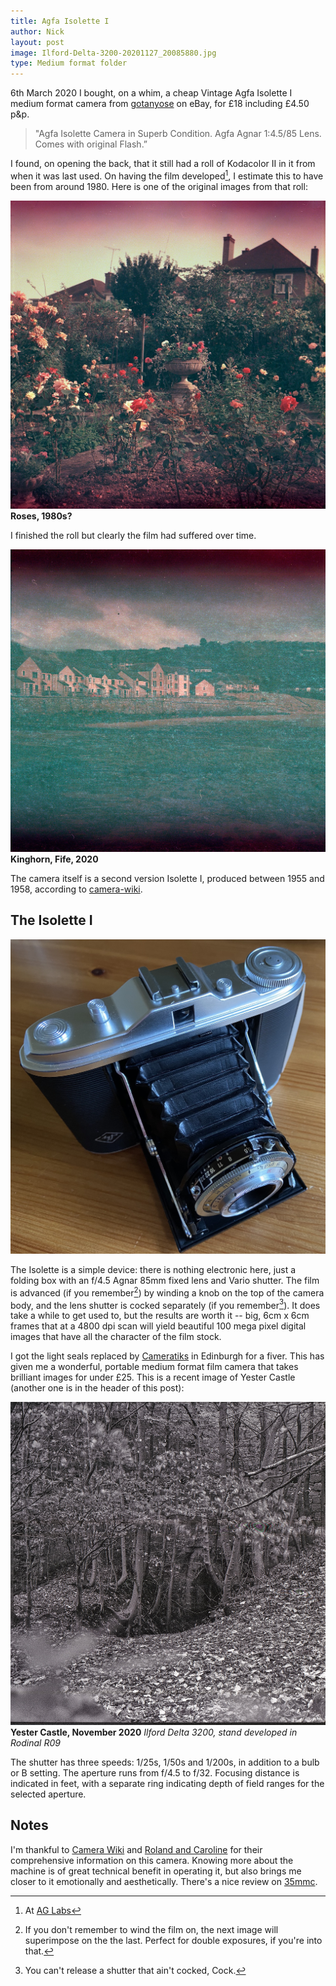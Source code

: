 ```yaml
---
title: Agfa Isolette I
author: Nick
layout: post
image: Ilford-Delta-3200-20201127_20085880.jpg
type: Medium format folder
---
```


6th March 2020 I bought, on a whim, a cheap Vintage Agfa Isolette I medium format camera from [gotanyose](https://www.ebay.com/usr/gotanyose) on eBay, for £18 including £4.50 p&p.

> "Agfa Isolette Camera in Superb Condition. Agfa Agnar 1:4.5/85 Lens. Comes with original Flash.” 

I found, on opening the back, that it still had a roll of Kodacolor II in it from when it was last used. On having the film developed[^ag], I estimate this to have been from around 1980. Here is one of the original images from that roll:

[^ag]: At [AG Labs](https://www.ag-photolab.co.uk/)

![](/img/20-3-20-KodacolorII-1.jpg)
**Roses, 1980s?**

I finished the roll but clearly the film had suffered over time.

![](/img/20-3-20-KodacolorII-10.jpg)
**Kinghorn, Fife, 2020**

The camera itself is a second version Isolette I, produced between 1955 and 1958, according to [camera-wiki](http://camera-wiki.org/wiki/Isolette#Isolette_I).

## The Isolette I
![](/img/Isolette.jpg)

The Isolette is a simple device: there is nothing electronic here, just a folding box with an f/4.5 Agnar 85mm fixed lens and Vario shutter. The film is advanced (if you remember[^arse1]) by winding a knob on the top of the camera body, and the lens shutter is cocked separately (if you remember[^arse2]). It does take a while to get used to, but the results are worth it -- big, 6cm x 6cm frames that at a 4800 dpi scan will yield beautiful 100 mega pixel digital images that have all the character of the film stock.

I got the light seals replaced by [Cameratiks](https://www.cameratiks.co.uk/) in Edinburgh for a fiver. This has given me a wonderful, portable medium format film camera that takes brilliant images for under £25. This is a recent image of Yester Castle (another one is in the header of this post):

![](/img/Ilford-Delta-3200-20201127_20114793.jpg)
**Yester Castle, November 2020** *Ilford Delta 3200, stand developed in Rodinal R09*

The shutter has three speeds: 1/25s, 1/50s and 1/200s, in addition to a bulb or B setting. The aperture runs from f/4.5 to f/32. Focusing distance is indicated in feet, with a separate ring indicating depth of field ranges for the selected aperture.

## Notes
I'm thankful to [Camera Wiki](http://camera-wiki.org/wiki/Isolette#Isolette_I) and [Roland and Caroline](http://www.rolandandcaroline.co.uk/isolettei/isolettei.html) for their comprehensive information on this camera. Knowing more about the machine is of great technical benefit in operating it, but also brings me closer to it emotionally and aesthetically. There's a nice review on [35mmc](https://www.35mmc.com/28/05/2020/5-frames-with-an-agfa-isolette-by-rock/).

[^arse1]: If you don't remember to wind the film on, the next image will superimpose on the the last. Perfect for double exposures, if you're into that.

[^arse2]: You can't release a shutter that ain't cocked, Cock.
